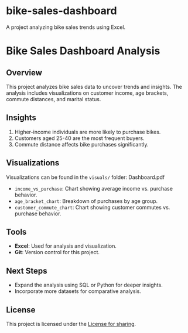 # bike-sales-dashboard
A project analyzing bike sales trends using Excel.

# Bike Sales Dashboard Analysis

## Overview
This project analyzes bike sales data to uncover trends and insights. The analysis includes visualizations on customer income, age brackets, commute distances, and marital status.


## Insights
1. Higher-income individuals are more likely to purchase bikes.
2. Customers aged 25-40 are the most frequent buyers.
3. Commute distance affects bike purchases significantly.

## Visualizations
Visualizations can be found in the `visuals/` folder: Dashboard.pdf
- `income_vs_purchase`: Chart showing average income vs. purchase behavior.
- `age_bracket_chart`: Breakdown of purchases by age group.
- `customer_commute_chart`: Chart showing customer commutes vs. purchase behavior.

## Tools
- **Excel**: Used for analysis and visualization.
- **Git**: Version control for this project.

## Next Steps
- Expand the analysis using SQL or Python for deeper insights.
- Incorporate more datasets for comparative analysis.

## License
This project is licensed under the [License for sharing](LICENSE).

